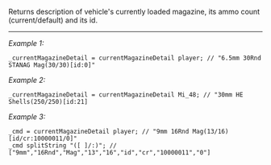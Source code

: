 Returns description of vehicle's currently loaded magazine, its ammo count (current/default) and its id.


---
*Example 1:*
```sqf
_currentMagazineDetail = currentMagazineDetail player; // "6.5mm 30Rnd STANAG Mag(30/30)[id:0]"
```

*Example 2:*
```sqf
_currentMagazineDetail = currentMagazineDetail Mi_48; // "30mm HE Shells(250/250)[id:21]
```

*Example 3:*
```sqf
_cmd = currentMagazineDetail player; // "9mm 16Rnd Mag(13/16)[id/cr:10000011/0]"
_cmd splitString "([ ]/:)"; // ["9mm","16Rnd","Mag","13","16","id","cr","10000011","0"]
```